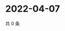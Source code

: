 # 2022-04-07

共 0 条

<!-- BEGIN WEIBO -->
<!-- 最后更新时间 Thu Apr 07 2022 22:14:37 GMT+0800 (China Standard Time) -->

<!-- END WEIBO -->
